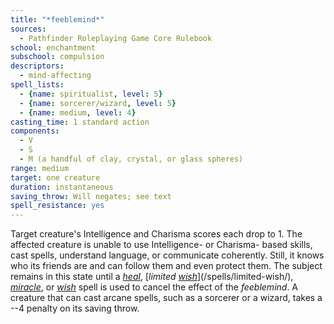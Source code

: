 ```yaml
---
title: "*feeblemind*"
sources:
  - Pathfinder Roleplaying Game Core Rulebook
school: enchantment
subschool: compulsion
descriptors:
  - mind-affecting
spell_lists:
  - {name: spiritualist, level: 5}
  - {name: sorcerer/wizard, level: 5}
  - {name: medium, level: 4}
casting_time: 1 standard action
components:
  - V
  - S
  - M (a handful of clay, crystal, or glass spheres)
range: medium
target: one creature
duration: instantaneous
saving_throw: Will negates; see text
spell_resistance: yes
---
```


Target creature's Intelligence and Charisma scores each drop to 1. The affected creature is unable to use Intelligence- or Charisma- based skills, cast spells, understand language, or communicate coherently. Still, it knows who its friends are and can follow them and even protect them. The subject remains in this state until a [*heal*](/spells/heal/), [*limited [*wish*](/spells/wish/)*](/spells/limited-wish/), [*miracle*](/spells/miracle/), or [*wish*](/spells/wish/) spell is used to cancel the effect of the *feeblemind*. A creature that can cast arcane spells, such as a sorcerer or a wizard, takes a --4 penalty on its saving throw.

